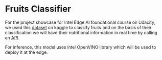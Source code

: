 # Fruits Classifier

For the project showcase for Intel Edge AI foundational course on Udacity, we used this [dataset](https://www.kaggle.com/moltean/fruits) on kaggle to classify fruits and on the basis of their classification we will have their nutritional information in real time by calling an [API](https://www.edamam.com/). 

For inference, this model uses Intel OpenVINO library which will be used to deploy it at the edge.
